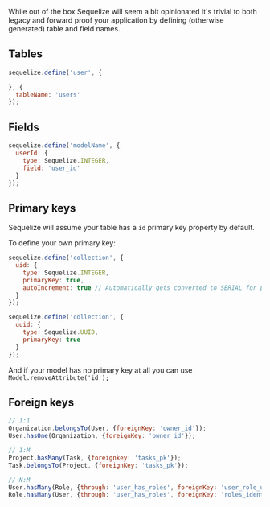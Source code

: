 While out of the box Sequelize will seem a bit opinionated it's trivial to both legacy and forward proof your application by defining (otherwise generated) table and field names.

## Tables
```js
sequelize.define('user', {

}, {
  tableName: 'users'
});
```

## Fields
```js
sequelize.define('modelName', {
  userId: {
    type: Sequelize.INTEGER,
    field: 'user_id'
  }
});
```

## Primary keys
Sequelize will assume your table has a `id` primary key property by default.

To define your own primary key:

```js
sequelize.define('collection', {
  uid: {
    type: Sequelize.INTEGER,
    primaryKey: true,
    autoIncrement: true // Automatically gets converted to SERIAL for postgres
  }
});

sequelize.define('collection', {
  uuid: {
    type: Sequelize.UUID,
    primaryKey: true
  }
});
```

And if your model has no primary key at all you can use `Model.removeAttribute('id');`

## Foreign keys
```js
// 1:1
Organization.belongsTo(User, {foreignKey: 'owner_id'});
User.hasOne(Organization, {foreignKey: 'owner_id'});

// 1:M
Project.hasMany(Task, {foreignkey: 'tasks_pk'});
Task.belongsTo(Project, {foreignKey: 'tasks_pk'});

// N:M
User.hasMany(Role, {through: 'user_has_roles', foreignKey: 'user_role_user_id'});
Role.hasMany(User, {through: 'user_has_roles', foreignKey: 'roles_identifier'});
```
